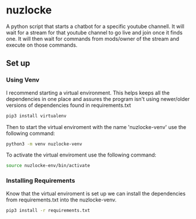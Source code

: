 # nuzlocke

A python script that starts a chatbot for a specific youtube channell. It will wait for a stream for that youtube channel to go live and join once it finds one. It will then wait for commands from mods/owner of the stream and execute on those commands.

## Set up 

### Using Venv

I recommend starting a virtual environment. This helps keeps all the dependencies in one place and assures the program isn't using newer/older versions of dependencies found in requirements.txt
```bash
pip3 install virtualenv
```

Then to start the virtual enviroment with the name 'nuzlocke-venv' use the following command:
```bash
python3 -m venv nuzlocke-venv
```

To activate the virtual enviroment use the following command:
```bash
source nuzlocke-env/bin/activate
```

### Installing Requirements

Know that the virtual enviroment is set up we can install the dependencies from requirements.txt into the nuzlocke-venv.
```bash
pip3 install -r requirements.txt
```
